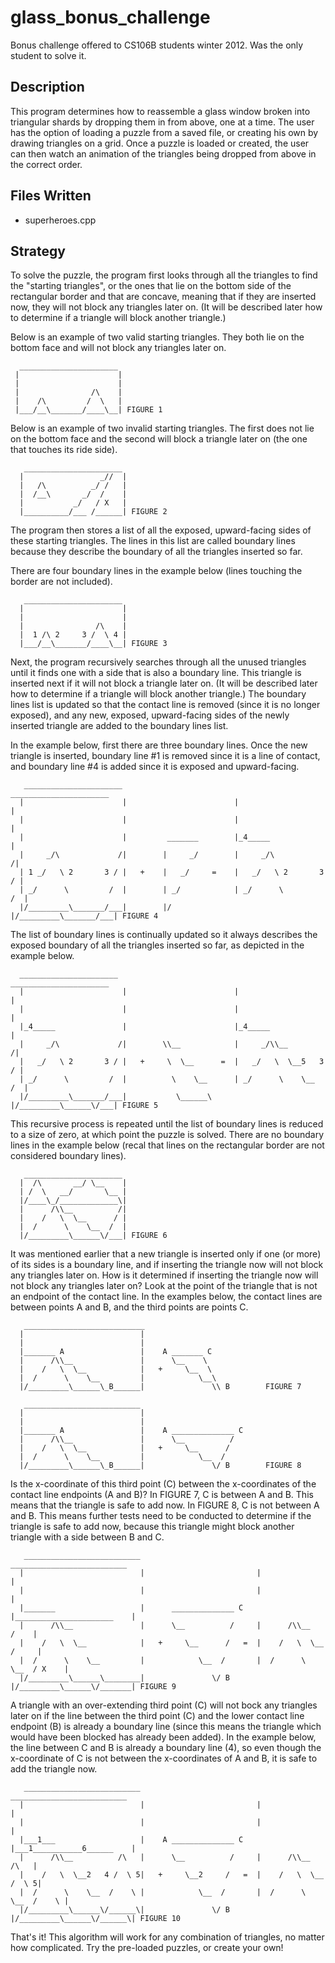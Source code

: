 glass_bonus_challenge
=====================
Bonus challenge offered to CS106B students winter 2012. Was the only student to solve it.

Description
-----------------------
This program determines how to reassemble a glass window broken into triangular shards by
dropping them in from above, one at a time. The user has the option of loading a puzzle
from a saved file, or creating his own by drawing triangles on a grid. Once a puzzle is
loaded or created, the user can then watch an animation of the triangles being dropped 
from above in the correct order.

Files Written
-----------------------
* superheroes.cpp

Strategy
-----------------------
To solve the puzzle, the program first looks through all the triangles to find the
"starting triangles", or the ones that lie on the bottom side of the rectangular border
and that are concave, meaning that if they are inserted now, they will not block any 
triangles later on. (It will be described later how to determine if a triangle will block
another triangle.)

Below is an example of two valid starting triangles. They both lie on the bottom face and
will not block any triangles later on.

      ______________________
     |                      |
     |                      |
     |                /\    |
     |    /\         /  \   |
     |___/__\_______/____\__| FIGURE 1


Below is an example of two invalid starting triangles. The first does not lie on the bottom
face and the second will block a triangle later on (the one that touches its ride side).

       ______________________
      |                 _//  |
      |   /\          _/ /   |
      |  /__\       _/  /    |
      |           _/   / X   |
      |__________/___ /______| FIGURE 2


The program then stores a list of all the exposed, upward-facing sides of these starting 
triangles. The lines in this list are called boundary lines because they describe the 
boundary of all the triangles inserted so far. 
 
There are four boundary lines in the example below (lines touching the border are not
included).

       ______________________
      |                      |
      |                      |
      |                /\    |
      |  1 /\ 2     3 /  \ 4 |
      |___/__\_______/____\__| FIGURE 3

 
Next, the program recursively searches through all the unused triangles until it finds one with 
a side that is also a boundary line. This triangle is inserted next if it will not block a
triangle later on. (It will be described later how to determine if a triangle will block
another triangle.) The boundary lines list is updated so that the contact line is
removed (since it is no longer exposed), and any new, exposed, upward-facing sides of the newly
inserted triangle are added to the boundary lines list. 

In the example below, first there are three boundary lines. Once the new triangle is inserted, boundary
line #1 is removed since it is a line of contact, and boundary line #4 is added since it is
exposed and upward-facing.
 
       ______________________                          ______________________
      |                      |                        |                      |
      |                      |                        |                      |
      |                      |         _______        |_4_____               |
      |     _/\             /|        |     _/        |     _/\             /|
      | 1 _/   \ 2       3 / |   +    |   _/     =    |   _/   \ 2       3 / |
      | _/      \         /  |        | _/            | _/      \         /  |
      |/_________\_______/___|        |/              |/_________\_______/___| FIGURE 4
 

The list of boundary lines is continually updated so it always describes the exposed boundary of all the 
triangles inserted so far, as depicted in the example below.

      ______________________                          ______________________
      |                      |                        |                      |
      |                      |                        |                      |
      |_4_____               |                        |_4_____               |
      |     _/\             /|        \\__            |     _/\\__          /|
      |   _/   \ 2       3 / |   +     \  \__      =  |   _/   \  \__5   3 / |
      | _/      \         /  |          \    \__      | _/      \    \__  /  |
      |/_________\_______/___|           \______\     |/_________\______\/___| FIGURE 5


This recursive process is repeated until the list of boundary lines is reduced to a size of zero,
at which point the puzzle is solved. There are no boundary lines in the example below (recal that
lines on the rectangular border are not considered boundary lines).

       ______________________
      |  /\       __/ \__    |
      | /  \   __/       \__ |
      |/____\_/_____________\|
      |      /\\__          /|
      |    /   \  \__      / |
      |  /      \    \__  /  |
      |/_________\______\/___| FIGURE 6


It was mentioned earlier that a new triangle is inserted only if one (or more) of its sides 
is a boundary line, and if inserting the triangle now will not block any triangles later on. 
How is it determined if inserting the triangle now will not block any triangles later on? Look 
at the point of the triangle that is not an endpoint of the contact line. In the examples
below, the contact lines are between points A and B, and the third points are points C.

       ___________________________                     
      |                          |                      
      |                          |                        
      |_______ A                 |    A _______ C    
      |      /\\__               |      \__    \
      |    /   \  \__            |   +     \__  \
      |  /      \    \__         |            \__\
      |/_________\______\_B______|               \\ B        FIGURE 7

       __________________________                     
      |                          |                      
      |                          |                        
      |_______ A                 |    A ______________ C    
      |      /\\__               |      \__          /    
      |    /   \  \__            |   +     \__      /   
      |  /      \    \__         |            \__  /     
      |/_________\______\_B______|               \/ B        FIGURE 8

 
Is the x-coordinate of this third point (C) between the x-coordinates of the contact line endpoints 
(A and B)? In FIGURE 7, C is between A and B. This means that the triangle is safe to add now. 
In FIGURE 8, C is not between A and B. This means further tests need to be conducted to determine 
if the triangle is safe to add now, because this triangle might block another triangle with a side 
between B and C.

       __________________________                           __________________________
      |                          |                         |                          |
      |                          |                         |                          |
      |_______                   |      ______________ C   |______________________    |
      |      /\\__               |      \__          /     |      /\\__          /    |
      |    /   \  \__            |   +     \__      /   =  |    /   \  \__      /     |
      |  /      \    \__         |            \__  /       |  /      \    \__  / X    |
      |/_________\______\________|               \/ B      |/_________\______\/_______| FIGURE 9


A triangle with an over-extending third point (C) will not bock any triangles later on
if the line between the third point (C) and the lower contact line endpoint (B) is
already a boundary line (since this means the triangle which would have been blocked has
already been added). In the example below, the line between C and B is already a boundary 
line (4), so even though the x-coordinate of C is not between the x-coordinates of A and B, 
it is safe to add the triangle now.

       __________________________                           __________________________
      |                          |                         |                          |
      |                          |                         |                          |
      |___1___                   |    A ______________ C   |___1___________6______    |
      |      /\\__          /\   |      \__          /     |      /\\__          /\   |
      |    /   \  \__2   4 /  \ 5|   +     \__2     /   =  |    /   \  \__      /  \ 5|
      |  /      \    \__  /    \ |            \__  /       |  /      \    \__  /    \ |
      |/_________\______\/______\|               \/ B      |/_________\______\/______\| FIGURE 10
 

That's it! This algorithm will work for any combination of triangles, no matter how complicated.
Try the pre-loaded puzzles, or create your own! 
